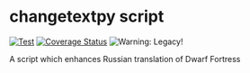 # changetextpy script

[![Test](https://github.com/dfint/changetextpy_script/actions/workflows/test.yml/badge.svg)](https://github.com/dfint/changetextpy_script/actions/workflows/test.yml)
[![Coverage Status](https://coveralls.io/repos/github/dfint/changetextpy_script/badge.svg?branch=master)](https://coveralls.io/github/dfint/changetextpy_script?branch=master)
![Warning: Legacy!](https://img.shields.io/badge/Warning-Legacy!-red)

A script which enhances Russian translation of Dwarf Fortress
